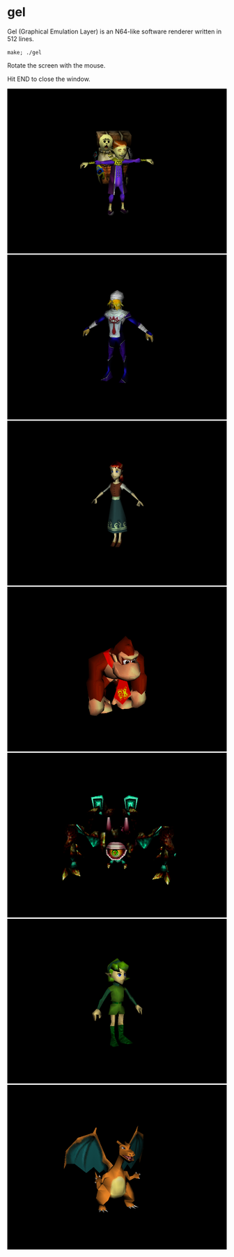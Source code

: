 # gel

Gel (Graphical Emulation Layer) is an N64-like software renderer written in 512 lines.

    make; ./gel

Rotate the screen with the mouse.

Hit END to close the window.

![screenshot](scrots/2018-01-12-220250_800x600_scrot.png)
![screenshot](scrots/2018-01-12-223519_800x600_scrot.png)
![screenshot](scrots/2018-01-12-170546_800x600_scrot.png)
![screenshot](scrots/2018-01-12-220147_800x600_scrot.png)
![screenshot](scrots/2018-01-12-220222_800x600_scrot.png)
![screenshot](scrots/2018-01-12-170516_800x600_scrot.png)
![screenshot](scrots/2018-01-12-220419_800x600_scrot.png)
